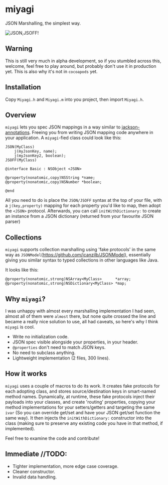 miyagi
======

JSON Marshalling, the simplest way.

![JSON,JSOFF!](http://www.cazejefitness.com/mr-miyagi-smiling.jpg)

## Warning

This is still very much in alpha development, so if you stumbled across this, welcome, 
feel free to play around, but probably don't use it in production yet. This is also why it's not in `cocoapods` yet.

## Installation

Copy `Miyagi.h` and `Miyagi.m` into you project, then import `Miyagi.h`.

## Overview

`miyagi` lets you spec JSON mappings in a way similar to [jackson-annotations](https://github.com/FasterXML/jackson-annotations).
Freeing you from writing JSON mapping code anywhere in your application. A `miyagi`-fied class could look like this: 

```
JSON(MyClass)
    j(myJsonKey, name);
    j(myJsonKey2, boolean);
JSOFF(MyClass)

@interface Basic : NSObject <JSON>

@property(nonatomic,copy)NSString *name;
@property(nonatomic,copy)NSNumber *boolean;

@end
```

All you need to do is place the `JSON/JSOFF` syntax at the top of your file, 
with a `j(key,property)` mapping for each property you'd like to map, then adopt the `<JSON>` protocol.
Afterwards, you can call `initWithDictionary:` to create an instance from a JSON dictionary 
(returned from your favourite JSON parser)

## Collections

`miyagi` supports collection marshalling using 'fake protocols' in the same way as `JSONModel`(https://github.com/icanzilb/JSONModel), 
essentially giving you similar syntax to typed collections in other languages like Java.

It looks like this:

```
@property(nonatomic,strong)NSArray<MyClass>      *array;
@property(nonatomic,strong)NSDictionary<MyClass> *map;
```

## Why `miyagi`?

I was unhappy with almost every marshalling implementation I had seen, almost all of them were `almost` there,
but none quite crossed the line and became a really nice solution to use, all had caveats, so here's why I
think `miyagi` is cool.

* Write no initialization code.
* JSON spec visible alongside your properties, in your header.
* `@properties` don't need to match JSON keys.
* No need to subclass anything.
* Lightweight implementation (2 files, 300 lines).

## How it works

`miyagi` uses a couple of macros to do its work. It creates fake protocols for each adopting class, 
and stores source/destination keys in smart-named method names. Dynamically, at runtime, these
fake protocols inject their payloads into your classes, and create 'routing' properties, copying your
method implementations for your setters/getters and targeting the same `ivar` (So you can override get/set 
and have your JSON get/set function the same way). It then injects the `initWithDictionary:` constructor
into the class (making sure to preserve any existing code you have in that method, if implemented).

Feel free to examine the code and contribute!

## Immediate //TODO:

* Tighter implementation, more edge case coverage.
* Cleaner constructor.
* Invalid data handling.



